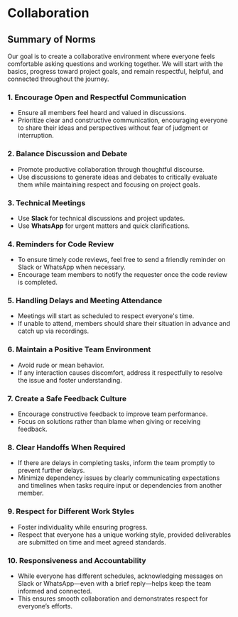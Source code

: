 # Collaboration

## Summary of Norms

Our goal is to create a collaborative environment where everyone feels comfortable asking questions and working together. We will start with the basics, progress toward project goals, and remain respectful, helpful, and connected throughout the journey.

### 1. Encourage Open and Respectful Communication
- Ensure all members feel heard and valued in discussions.
- Prioritize clear and constructive communication, encouraging everyone to share their ideas and perspectives without fear of judgment or interruption.

### 2. Balance Discussion and Debate
- Promote productive collaboration through thoughtful discourse.
- Use discussions to generate ideas and debates to critically evaluate them while maintaining respect and focusing on project goals.

### 3. Technical Meetings
- Use **Slack** for technical discussions and project updates.
- Use **WhatsApp** for urgent matters and quick clarifications.

### 4. Reminders for Code Review
- To ensure timely code reviews, feel free to send a friendly reminder on Slack or WhatsApp when necessary.
- Encourage team members to notify the requester once the code review is completed.

### 5. Handling Delays and Meeting Attendance
- Meetings will start as scheduled to respect everyone's time.
- If unable to attend, members should share their situation in advance and catch up via recordings.

### 6. Maintain a Positive Team Environment
- Avoid rude or mean behavior.
- If any interaction causes discomfort, address it respectfully to resolve the issue and foster understanding.

### 7. Create a Safe Feedback Culture
- Encourage constructive feedback to improve team performance.
- Focus on solutions rather than blame when giving or receiving feedback.

### 8. Clear Handoffs When Required
- If there are delays in completing tasks, inform the team promptly to prevent further delays.
- Minimize dependency issues by clearly communicating expectations and timelines when tasks require input or dependencies from another member.

### 9. Respect for Different Work Styles
- Foster individuality while ensuring progress.
- Respect that everyone has a unique working style, provided deliverables are submitted on time and meet agreed standards.

### 10. Responsiveness and Accountability
- While everyone has different schedules, acknowledging messages on Slack or WhatsApp—even with a brief reply—helps keep the team informed and connected.
- This ensures smooth collaboration and demonstrates respect for everyone’s efforts.

